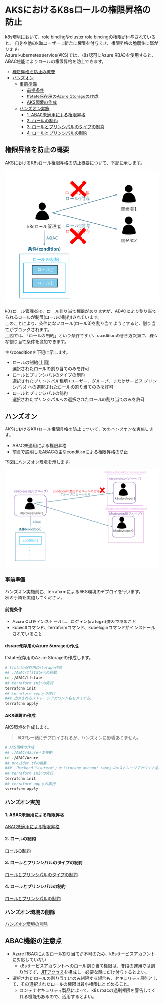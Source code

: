 # AKSにおけるK8sロールの権限昇格の防止
k8s環境において、role bindingやcluster role bindingの権限が付与されていると、
自身や他のk8sユーザーに新たに権限を付与でき、権限昇格の脆弱性に繋がります。<br>
Azure kubernetes service(AKS)では、k8s認可にAzure RBACを使用すると、ABAC機能によりロールの権限昇格を防止できます。
  - [権限昇格を防止の概要](#権限昇格を防止の概要)
  - [ハンズオン](#ハンズオン)
    - [事前準備](#事前準備)
      - [前提条件](#前提条件)
      - [tfstate保存用のAzure Storageの作成](#tfstate保存用のazure-storageの作成)
      - [AKS環境の作成](#aks環境の作成)
    - [ハンズオン実施](#ハンズオン実施)
      - [1. ABAC未適用による権限昇格](#1-abac未適用による権限昇格)
      - [2. ロールの制約](#2-ロールの制約)
      - [3. ロールとプリンシパルのタイプの制約](#3-ロールとプリンシパルのタイプの制約)
      - [4. ロールとプリンシパルの制約](#4-ロールとプリンシパルの制約)


## 権限昇格を防止の概要
AKSにおけるK8sロール権限昇格の防止概要について、下記に示します。

![1](./images/1.png)

k8sロール管理者は、ロール割り当て権限がありますが、ABACにより割り当てられるロールが制限(ロールの制約)されています。<br>
このことにより、条件にないロール(ロール3)を割り当てようとすると、割り当てがブロックされます。<br>
上図では、「ロールの制約」という条件ですが、conditionの書き方次第で、様々な割り当て条件を追加できます。<br>

主なconditionを下記に示します。
- ロールの制約(上図)<br>
選択されたロールの割り当てのみを許可
- ロールとプリンシパルのタイプの制約<br>
選択されたプリンシパル種類 (ユーザー、グループ、またはサービス プリンシパル) への選択されたロールの割り当てのみを許可
- ロールとプリンシパルの制約<br>
選択されたプリンシパルへの選択されたロールの割り当てのみを許可

## ハンズオン
AKSにおけるK8sロール権限昇格の防止について、次のハンズオンを実施します。<br>
- ABAC未適用による権限昇格
- 前章で説明したABACの主なconditionによる権限昇格の防止

下図にハンズオン環境を示します。

![2](./images/2.png)
### 事前準備
ハンズオン実施前に、terraformによるAKS環境のデプロイを行います。<br>
次の手順を実施してください。
#### 前提条件
- Azure CLIをインストールし、ログイン(az login)済みであること
- kubectlコマンド、terraformコマンド、kubeloginコマンドがインストールされていること
#### tfstate保存用のAzure Storageの作成
tfstate保存用のAzure Storageの作成します。
```bash
# tfstate保存用のstorage作成
## ./ABAC/tfstateへの移動
cd ./ABAC/tfstate
## terraform initの実行
terraform init
## terraform applyの実行
### 出力されるストレージアカウント名をメモする。
terraform apply
```
#### AKS環境の作成
AKS環境を作成します。
> ACRも一緒にデプロイされるが、ハンズオンに影響ありません。
```bash
# AKS環境の作成
## ./ABAC/Azureへの移動
cd ./ABAC/Azure
## provider.tfの編集
### 「backend "azurerm"」の「storage_account_name」の<ストレージアカウント名>を、前手順で出力されたストレージアカウント名に修正
## terraform initの実行
terraform init
## terraform applyの実行
terraform apply
```
### ハンズオン実施
#### 1. ABAC未適用による権限昇格
[ABAC未適用による権限昇格](./Condition/ABAC未適用による権限昇格.md)
#### 2. ロールの制約
[ロールの制約](./Condition/ロールの制約.md)
#### 3. ロールとプリンシパルのタイプの制約
[ロールとプリンシパルのタイプの制約](./Condition/ロールとプリンシパルのタイプの制約.md)
#### 4. ロールとプリンシパルの制約
[ロールとプリンシパルの制約](./Condition/ロールとプリンシパルの制約.md)

### ハンズオン環境の削除
[ハンズオン環境の削除](./Condition/ハンズオン環境の削除手順.md)

## ABAC機能の注意点
- Azure RBACによるロール割り当てが不可のため、k8sサービスアカウントに対応していない
  - k8sサービスアカウントへのロール割り当て権限は、普段の運用では割り当てず、[JITアクセス](https://learn.microsoft.com/ja-jp/azure/aks/access-control-managed-azure-ad#configure-just-in-time-cluster-access-with-microsoft-entra-id-and-aks)を構成し、必要な時にだけ付与するとよい。
- 選択されたロールの割り当てにのみ制限する場合も、セキュリティ原則として、その選択されたロールの権限は最小権限にとどめること。
  - コンテナセキュリティ製品によって、k8s rbacの過剰権限を警告してくれる機能もあるので、活用するとよい。
